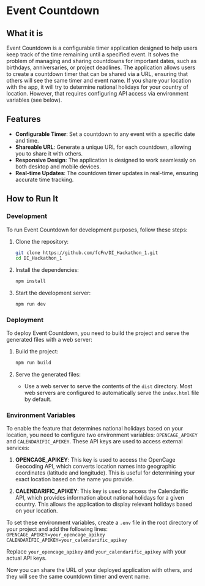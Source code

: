 # Event Countdown

## What it is
Event Countdown is a configurable timer application designed to help users keep track of the time remaining until a specified event. It solves the problem of managing and sharing countdowns for important dates, such as birthdays, anniversaries, or project deadlines. The application allows users to create a countdown timer that can be shared via a URL, ensuring that others will see the same timer and event name. If you share your location with the app, it will try to determine national holidays for your country of location. However, that requires configuring API access via environment variables (see below).

## Features
- **Configurable Timer**: Set a countdown to any event with a specific date and time.
- **Shareable URL**: Generate a unique URL for each countdown, allowing you to share it with others.
- **Responsive Design**: The application is designed to work seamlessly on both desktop and mobile devices.
- **Real-time Updates**: The countdown timer updates in real-time, ensuring accurate time tracking.

## How to Run It

### Development
To run Event Countdown for development purposes, follow these steps:

1. Clone the repository:
    ```bash
    git clone https://github.com/fcFn/DI_Hackathon_1.git
    cd DI_Hackathon_1
    ```

2. Install the dependencies:
    ```bash
    npm install
    ```

3. Start the development server:
    ```bash
    npm run dev
    ```

### Deployment
To deploy Event Countdown, you need to build the project and serve the generated files with a web server:

1. Build the project:
    ```bash
    npm run build
    ```

2. Serve the generated files:
    - Use a web server to serve the contents of the `dist` directory. Most web servers are configured to automatically serve the `index.html` file by default.

### Environment Variables
To enable the feature that determines national holidays based on your location, you need to configure two environment variables: `OPENCAGE_APIKEY` and `CALENDARIFIC_APIKEY`. These API keys are used to access external services:

1. **OPENCAGE_APIKEY**: This key is used to access the OpenCage Geocoding API, which converts location names into geographic coordinates (latitude and longitude). This is useful for determining your exact location based on the name you provide.

2. **CALENDARIFIC_APIKEY**: This key is used to access the Calendarific API, which provides information about national holidays for a given country. This allows the application to display relevant holidays based on your location.

To set these environment variables, create a `.env` file in the root directory of your project and add the following lines:
    ```
    OPENCAGE_APIKEY=your_opencage_apikey
    CALENDARIFIC_APIKEY=your_calendarific_apikey
    ```

Replace `your_opencage_apikey` and `your_calendarific_apikey` with your actual API keys.

Now you can share the URL of your deployed application with others, and they will see the same countdown timer and event name.
